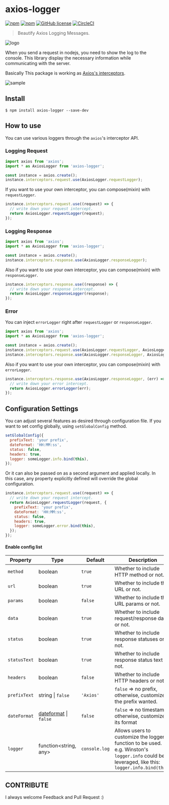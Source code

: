 # axios-logger

[![npm](https://img.shields.io/npm/v/axios-logger.svg)](https://www.npmjs.com/package/axios-logger)
[![npm](https://img.shields.io/npm/dm/axios-logger.svg)](https://www.npmjs.com/package/axios-logger)
[![GitHub license](https://img.shields.io/github/license/hg-pyun/axios-logger.svg)](https://github.com/hg-pyun/axios-logger/blob/master/LICENSE)
[![CircleCI](https://circleci.com/gh/hg-pyun/axios-logger/tree/master.svg?style=svg)](https://circleci.com/gh/hg-pyun/axios-logger/tree/master)

> Beautify Axios Logging Messages.

![logo](https://user-images.githubusercontent.com/10627668/71610488-dbdd5c80-2bd4-11ea-8a8a-15c0328bba0b.png)

When you send a request in nodejs, you need to show the log to the console.
This library display the necessary information while communicating with the server.

Basically This package is working as [Axios's interceptors](https://github.com/axios/axios#interceptors).

![sample](https://user-images.githubusercontent.com/10627668/41816761-1700b662-77c8-11e8-80d4-7d223169364a.png)

## Install

```
$ npm install axios-logger --save-dev
```

## How to use

You can use various loggers through the `axios`'s interceptor API.

### Logging Request

```javascript
import axios from 'axios';
import * as AxiosLogger from 'axios-logger';

const instance = axios.create();
instance.interceptors.request.use(AxiosLogger.requestLogger);
```

If you want to use your own interceptor, you can compose(mixin) with `requestLogger`.

```javascript
instance.interceptors.request.use((request) => {
  // write down your request intercept.
  return AxiosLogger.requestLogger(request);
});
```

### Logging Response

```javascript
import axios from 'axios';
import * as AxiosLogger from 'axios-logger';

const instance = axios.create();
instance.interceptors.response.use(AxiosLogger.responseLogger);
```

Also if you want to use your own interceptor, you can compose(mixin) with `responseLogger`.

```javascript
instance.interceptors.response.use((response) => {
  // write down your response intercept.
  return AxiosLogger.responseLogger(response);
});
```

### Error

You can inject `errorLogger` right after `requestLogger` or `responseLogger`.

```javascript
import axios from 'axios';
import * as AxiosLogger from 'axios-logger';

const instance = axios.create();
instance.interceptors.request.use(AxiosLogger.requestLogger, AxiosLogger.errorLogger);
instance.interceptors.response.use(AxiosLogger.responseLogger, AxiosLogger.errorLogger);
```

Also if you want to use your own interceptor, you can compose(mixin) with `errorLogger`.

```javascript
instance.interceptors.response.use(AxiosLogger.responseLogger, (err) => {
  // write down your error intercept.
  return AxiosLogger.errorLogger(err);
});
```

## Configuration Settings

You can adjust several features as desired through configuration file.
If you want to set config globally, using `setGlobalConfig` method.

```javascript
setGlobalConfig({
  prefixText: 'your prefix',
  dateFormat: 'HH:MM:ss',
  status: false,
  headers: true,
  logger: someLogger.info.bind(this),
});
```

Or it can also be passed on as a second argument and applied locally. In this case, any property explicitly defined will
override the global configuration.

```javascript
instance.interceptors.request.use((request) => {
  // write down your request intercept.
  return AxiosLogger.requestLogger(request, {
    prefixText: 'your prefix',
    dateFormat: 'HH:MM:ss',
    status: false,
    headers: true,
    logger: someLogger.error.bind(this),
  });
});
```

#### Enable config list

| Property     | Type                                                                | Default       | Description                                                                                                                                    |
| ------------ | ------------------------------------------------------------------- | ------------- | ---------------------------------------------------------------------------------------------------------------------------------------------- |
| `method`     | boolean                                                             | `true`        | Whether to include HTTP method or not.                                                                                                         |
| `url`        | boolean                                                             | `true`        | Whether to include the URL or not.                                                                                                             |
| `params`     | boolean                                                             | `false`       | Whether to include the URL params or not.                                                                                                      |
| `data`       | boolean                                                             | `true`        | Whether to include request/response data or not.                                                                                               |
| `status`     | boolean                                                             | `true`        | Whether to include response statuses or not.                                                                                                   |
| `statusText` | boolean                                                             | `true`        | Whether to include response status text or not.                                                                                                |
| `headers`    | boolean                                                             | `false`       | Whether to include HTTP headers or not.                                                                                                        |
| `prefixText` | string \| `false`                                                   | `'Axios'`     | `false` => no prefix, otherwise, customize the prefix wanted.                                                                                  |
| `dateFormat` | [dateformat](https://github.com/felixge/node-dateformat) \| `false` | `false`       | `false` => no timestamp, otherwise, customize its format                                                                                       |
| `logger`     | function<string, any>                                               | `console.log` | Allows users to customize the logger function to be used. e.g. Winston's `logger.info` could be leveraged, like this: `logger.info.bind(this)` |

## CONTRIBUTE

I always welcome Feedback and Pull Request :)
